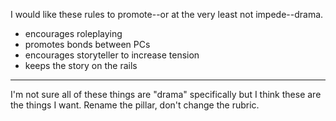 I would like these rules to promote--or at the very least not impede--drama.
- encourages roleplaying
- promotes bonds between PCs
- encourages storyteller to increase tension
- keeps the story on the rails

---

I'm not sure all of these things are "drama" specifically but I think these are the things I want. Rename the pillar, don't change the rubric.